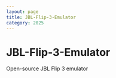 ```yaml
---
layout: page
title: JBL-Flip-3-Emulator
category: 2025
---
```


# JBL-Flip-3-Emulator

Open-source JBL Flip 3 emulator


